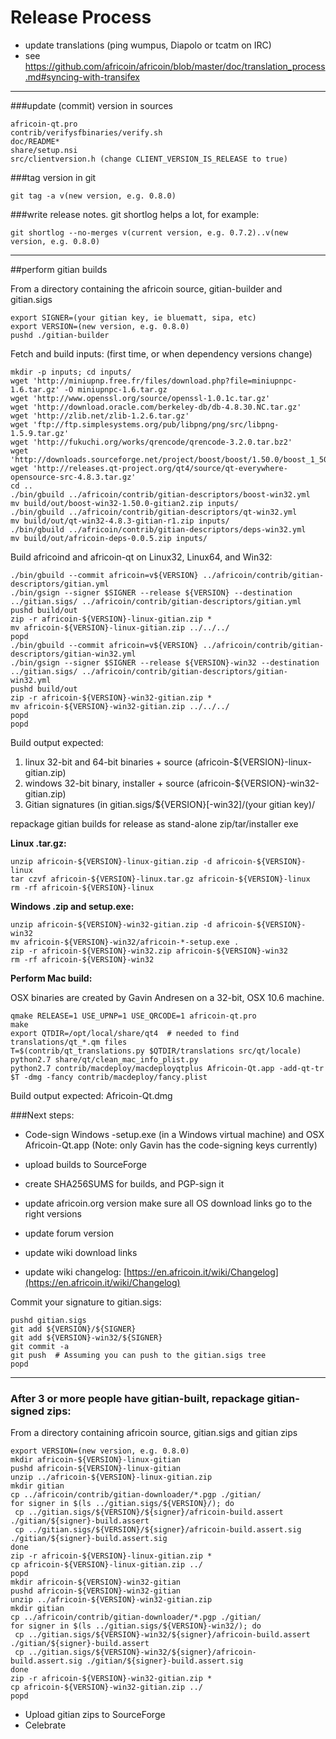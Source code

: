 Release Process
====================

* update translations (ping wumpus, Diapolo or tcatm on IRC)
* see https://github.com/africoin/africoin/blob/master/doc/translation_process.md#syncing-with-transifex

* * *

###update (commit) version in sources


	africoin-qt.pro
	contrib/verifysfbinaries/verify.sh
	doc/README*
	share/setup.nsi
	src/clientversion.h (change CLIENT_VERSION_IS_RELEASE to true)

###tag version in git

	git tag -a v(new version, e.g. 0.8.0)

###write release notes. git shortlog helps a lot, for example:

	git shortlog --no-merges v(current version, e.g. 0.7.2)..v(new version, e.g. 0.8.0)

* * *

##perform gitian builds

 From a directory containing the africoin source, gitian-builder and gitian.sigs
  
	export SIGNER=(your gitian key, ie bluematt, sipa, etc)
	export VERSION=(new version, e.g. 0.8.0)
	pushd ./gitian-builder

 Fetch and build inputs: (first time, or when dependency versions change)

	mkdir -p inputs; cd inputs/
	wget 'http://miniupnp.free.fr/files/download.php?file=miniupnpc-1.6.tar.gz' -O miniupnpc-1.6.tar.gz
	wget 'http://www.openssl.org/source/openssl-1.0.1c.tar.gz'
	wget 'http://download.oracle.com/berkeley-db/db-4.8.30.NC.tar.gz'
	wget 'http://zlib.net/zlib-1.2.6.tar.gz'
	wget 'ftp://ftp.simplesystems.org/pub/libpng/png/src/libpng-1.5.9.tar.gz'
	wget 'http://fukuchi.org/works/qrencode/qrencode-3.2.0.tar.bz2'
	wget 'http://downloads.sourceforge.net/project/boost/boost/1.50.0/boost_1_50_0.tar.bz2'
	wget 'http://releases.qt-project.org/qt4/source/qt-everywhere-opensource-src-4.8.3.tar.gz'
	cd ..
	./bin/gbuild ../africoin/contrib/gitian-descriptors/boost-win32.yml
	mv build/out/boost-win32-1.50.0-gitian2.zip inputs/
	./bin/gbuild ../africoin/contrib/gitian-descriptors/qt-win32.yml
	mv build/out/qt-win32-4.8.3-gitian-r1.zip inputs/
	./bin/gbuild ../africoin/contrib/gitian-descriptors/deps-win32.yml
	mv build/out/africoin-deps-0.0.5.zip inputs/

 Build africoind and africoin-qt on Linux32, Linux64, and Win32:
  
	./bin/gbuild --commit africoin=v${VERSION} ../africoin/contrib/gitian-descriptors/gitian.yml
	./bin/gsign --signer $SIGNER --release ${VERSION} --destination ../gitian.sigs/ ../africoin/contrib/gitian-descriptors/gitian.yml
	pushd build/out
	zip -r africoin-${VERSION}-linux-gitian.zip *
	mv africoin-${VERSION}-linux-gitian.zip ../../../
	popd
	./bin/gbuild --commit africoin=v${VERSION} ../africoin/contrib/gitian-descriptors/gitian-win32.yml
	./bin/gsign --signer $SIGNER --release ${VERSION}-win32 --destination ../gitian.sigs/ ../africoin/contrib/gitian-descriptors/gitian-win32.yml
	pushd build/out
	zip -r africoin-${VERSION}-win32-gitian.zip *
	mv africoin-${VERSION}-win32-gitian.zip ../../../
	popd
	popd

  Build output expected:

  1. linux 32-bit and 64-bit binaries + source (africoin-${VERSION}-linux-gitian.zip)
  2. windows 32-bit binary, installer + source (africoin-${VERSION}-win32-gitian.zip)
  3. Gitian signatures (in gitian.sigs/${VERSION}[-win32]/(your gitian key)/

repackage gitian builds for release as stand-alone zip/tar/installer exe

**Linux .tar.gz:**

	unzip africoin-${VERSION}-linux-gitian.zip -d africoin-${VERSION}-linux
	tar czvf africoin-${VERSION}-linux.tar.gz africoin-${VERSION}-linux
	rm -rf africoin-${VERSION}-linux

**Windows .zip and setup.exe:**

	unzip africoin-${VERSION}-win32-gitian.zip -d africoin-${VERSION}-win32
	mv africoin-${VERSION}-win32/africoin-*-setup.exe .
	zip -r africoin-${VERSION}-win32.zip africoin-${VERSION}-win32
	rm -rf africoin-${VERSION}-win32

**Perform Mac build:**

  OSX binaries are created by Gavin Andresen on a 32-bit, OSX 10.6 machine.

	qmake RELEASE=1 USE_UPNP=1 USE_QRCODE=1 africoin-qt.pro
	make
	export QTDIR=/opt/local/share/qt4  # needed to find translations/qt_*.qm files
	T=$(contrib/qt_translations.py $QTDIR/translations src/qt/locale)
	python2.7 share/qt/clean_mac_info_plist.py
	python2.7 contrib/macdeploy/macdeployqtplus Africoin-Qt.app -add-qt-tr $T -dmg -fancy contrib/macdeploy/fancy.plist

 Build output expected: Africoin-Qt.dmg

###Next steps:

* Code-sign Windows -setup.exe (in a Windows virtual machine) and
  OSX Africoin-Qt.app (Note: only Gavin has the code-signing keys currently)

* upload builds to SourceForge

* create SHA256SUMS for builds, and PGP-sign it

* update africoin.org version
  make sure all OS download links go to the right versions

* update forum version

* update wiki download links

* update wiki changelog: [https://en.africoin.it/wiki/Changelog](https://en.africoin.it/wiki/Changelog)

Commit your signature to gitian.sigs:

	pushd gitian.sigs
	git add ${VERSION}/${SIGNER}
	git add ${VERSION}-win32/${SIGNER}
	git commit -a
	git push  # Assuming you can push to the gitian.sigs tree
	popd

-------------------------------------------------------------------------

### After 3 or more people have gitian-built, repackage gitian-signed zips:

From a directory containing africoin source, gitian.sigs and gitian zips

	export VERSION=(new version, e.g. 0.8.0)
	mkdir africoin-${VERSION}-linux-gitian
	pushd africoin-${VERSION}-linux-gitian
	unzip ../africoin-${VERSION}-linux-gitian.zip
	mkdir gitian
	cp ../africoin/contrib/gitian-downloader/*.pgp ./gitian/
	for signer in $(ls ../gitian.sigs/${VERSION}/); do
	 cp ../gitian.sigs/${VERSION}/${signer}/africoin-build.assert ./gitian/${signer}-build.assert
	 cp ../gitian.sigs/${VERSION}/${signer}/africoin-build.assert.sig ./gitian/${signer}-build.assert.sig
	done
	zip -r africoin-${VERSION}-linux-gitian.zip *
	cp africoin-${VERSION}-linux-gitian.zip ../
	popd
	mkdir africoin-${VERSION}-win32-gitian
	pushd africoin-${VERSION}-win32-gitian
	unzip ../africoin-${VERSION}-win32-gitian.zip
	mkdir gitian
	cp ../africoin/contrib/gitian-downloader/*.pgp ./gitian/
	for signer in $(ls ../gitian.sigs/${VERSION}-win32/); do
	 cp ../gitian.sigs/${VERSION}-win32/${signer}/africoin-build.assert ./gitian/${signer}-build.assert
	 cp ../gitian.sigs/${VERSION}-win32/${signer}/africoin-build.assert.sig ./gitian/${signer}-build.assert.sig
	done
	zip -r africoin-${VERSION}-win32-gitian.zip *
	cp africoin-${VERSION}-win32-gitian.zip ../
	popd

- Upload gitian zips to SourceForge
- Celebrate 
